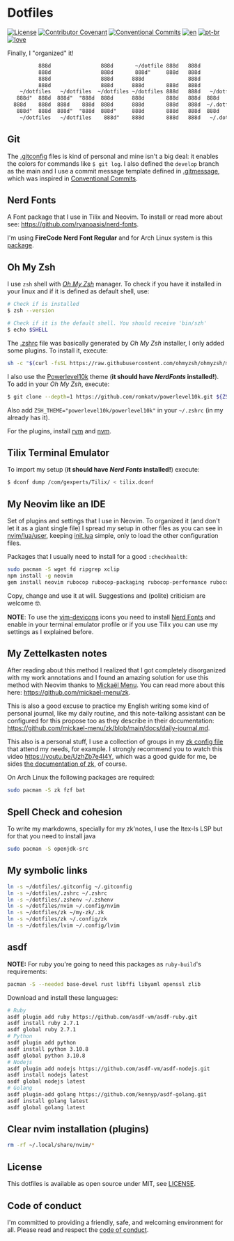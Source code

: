 # Dotfiles

[![License](https://img.shields.io/badge/License-MIT-lightgray)](/LICENSE)
[![Contributor Covenant](https://img.shields.io/badge/Contributor%20Covenant-2.0-lightblue)](/code_of_conduct.md)
[![Conventional Commits](https://img.shields.io/badge/Conventional%20Commits-1.0.0-yellow.svg)](https://conventionalcommits.org)
[![en](https://img.shields.io/badge/lang-en-red.svg)](/README.md)
[![pt-br](https://img.shields.io/badge/lang-pt--br-green.svg)](/README.pt-br.md)
[![love](https://img.shields.io/badge/Build%20With-%F0%9F%96%A4-lightgreen)](https://callmarx.github.io)

Finally, I "organized" it!

```txt
          888d                888d       ~/dotfile 888d   888d
          888d                888d       888d"     888d   888d
          888d                888d      888d              888d
          888d                888d      888d       888d   888d
    ~/dotfiles   ~/dotfiles  ~/dotfiles ~/dotfiles 888d   888d   ~/dotfiles   ~/dotfiles
   888d"  888d  888d"  "888d  888d      888d       888d   888d  888d   888d   888d
  888d    888d  888d    888d  888d      888d       888d   888d  ~/.dotfiles   ~/dotfiles
   888d"  888d  888d"  "888d  888d"     888d       888d   888d  888d                888d
    ~/dotfiles   ~/dotfiles    888d"    888d       888d   888d   ~/.dotfiles  ~/dotfiles
```

## Git
The [.gitconfig](./.gitconfig) files is kind of personal and mine isn't a big deal: it enables the
colors for commands like `$ git log`. I also defined the `develop` branch as the main and I use a
commit message template defined in [.gitmessage](./.gitmessage), which was inspired in
[Conventional Commits](https://www.conventionalcommits.org/en/v1.0.0/).

## Nerd Fonts
A Font package that I use in Tilix and Neovim. To install or read more about see:
<https://github.com/ryanoasis/nerd-fonts>.

I'm using **FireCode Nerd Font Regular** and for Arch Linux system is this
[package](https://archlinux.org/packages/community/any/ttf-firacode-nerd/).

## Oh My Zsh
I use `zsh` shell with [*Oh My Zsh*](https://github.com/ohmyzsh/ohmyzsh) manager. To check if you
have it installed in your linux and if it is defined as default shell, use:
```bash
# Check if is installed
$ zsh --version

# Check if it is the default shell. You should receive 'bin/szh'
$ echo $SHELL
```

The [.zshrc](./.zshrc) file was basically generated by *Oh My Zsh* installer, I only added some
plugins. To install it, execute:
```bash
sh -c "$(curl -fsSL https://raw.githubusercontent.com/ohmyzsh/ohmyzsh/master/tools/install.sh)"
```

I also use the [Powerlevel10k](https://github.com/romkatv/powerlevel10k#oh-my-zsh) theme (**it
should have *NerdFonts* installed!**). To add in your *Oh My Zsh*, execute:
```bash
$ git clone --depth=1 https://github.com/romkatv/powerlevel10k.git ${ZSH_CUSTOM:-$HOME/.oh-my-zsh/custom}/themes/powerlevel10k
```
Also add `ZSH_THEME="powerlevel10k/powerlevel10k"` in your `~/.zshrc` (in my already has it).

For the plugins, install [rvm](https://rvm.io/) and
[nvm](https://github.com/nvm-sh/nvm#installing-and-updating).

## Tilix Terminal Emulator
To import my setup (**it should have *Nerd Fonts* installed!**) execute:
```bash
$ dconf dump /com/gexperts/Tilix/ < tilix.dconf
```

## My Neovim like an IDE
Set of plugins and settings that I use in Neovim. To organized it (and don't let it as a giant
single file) I spread my setup in other files as you can see in [nvim/lua/user](./nvim/lua/user),
keeping [init.lua](./nvim/init.lua) simple, only to load the other configuration files.

Packages that I usually need to install for a good `:checkhealth`:
```sh
sudo pacman -S wget fd ripgrep xclip
npm install -g neovim
gem install neovim rubocop rubocop-packaging rubocop-performance rubocop-rails rubocop-rspec
```

Copy, change and use it at will. Suggestions and (polite) criticism are welcome 🤓.

**NOTE**: To use the [vim-devicons](https://github.com/ryanoasis/vim-devicons) icons you need to
install [Nerd Fonts](https://www.nerdfonts.com) and enable in your terminal emulator profile or if
you use Tilix you can use my settings as I explained before.

## My Zettelkasten notes
After reading about this method I realized that I got completely disorganized with my work
annotations and I found an amazing solution for use this method with Neovim thanks to
[Mickaël Menu](https://github.com/mickael-menu). You can read more about this here:
<https://github.com/mickael-menu/zk>.

This is also a good excuse to practice my English writing some kind of personal journal, like my
daily routine, and this note-talking assistant can be configured for this propose too as they
describe in their documentation: <https://github.com/mickael-menu/zk/blob/main/docs/daily-journal.md>.

This also is a personal stuff, I use a collection of groups in my [zk config file](./zk/config.toml)
that attend my needs, for example. I strongly recommend you to watch this video <https://youtu.be/UzhZb7e4l4Y>,
which was a good guide for me, be sides
[the documentation of zk](https://github.com/mickael-menu/zk/blob/main/docs/getting-started.md),
of course.

On Arch Linux the following packages are required:
```sh
sudo pacman -S zk fzf bat
```

## Spell Check and cohesion

To write my markdowns, specially for my zk'notes, I use the ltex-ls LSP but for that you need to install java

```sh
sudo pacman -S openjdk-src
```

## My symbolic links

```sh
ln -s ~/dotfiles/.gitconfig ~/.gitconfig
ln -s ~/dotfiles/.zshrc ~/.zshrc
ln -s ~/dotfiles/.zshenv ~/.zshenv
ln -s ~/dotfiles/nvim ~/.config/nvim
ln -s ~/dotfiles/zk ~/my-zk/.zk
ln -s ~/dotfiles/zk ~/.config/zk
ln -s ~/dotfiles/lvim ~/.config/lvim
```

## asdf

**NOTE:** For ruby you're going to need this packages as `ruby-build`'s requirements:

```sh
pacman -S --needed base-devel rust libffi libyaml openssl zlib
```

Download and install these languages:
```sh
# Ruby
asdf plugin add ruby https://github.com/asdf-vm/asdf-ruby.git
asdf install ruby 2.7.1
asdf global ruby 2.7.1
# Python
asdf plugin add python
asdf install python 3.10.8
asdf global python 3.10.8
# Nodejs
asdf plugin add nodejs https://github.com/asdf-vm/asdf-nodejs.git
asdf install nodejs latest
asdf global nodejs latest
# Golang
asdf plugin-add golang https://github.com/kennyp/asdf-golang.git
asdf install golang latest
asdf global golang latest
```

## Clear nvim installation (plugins)
```sh
rm -rf ~/.local/share/nvim/*
```

## License
This dotfiles is available as open source under MIT, see [LICENSE](/LICENSE).

## Code of conduct
I'm committed to providing a friendly, safe, and welcoming environment for all. Please read and
respect the [code of conduct](/code_of_conduct.md).

